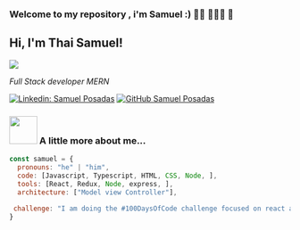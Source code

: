 ### Welcome to my repository , i'm Samuel :) 👦🏽 👨🏽‍💻 👋



<h2> Hi, I'm Thai Samuel!</h2>
<img src="https://elements-cover-images-0.imgix.net/37a16df5-688a-4d87-be17-77674edea0cd?auto=compress%2Cformat&fit=max&w=1170&s=8ba017a48f2d8f3fd32fdceb83430aea">
<p><em>Full Stack developer MERN  
</em></p>

[![Linkedin: Samuel Posadas](https://img.shields.io/badge/-thaianebraga-blue?style=flat-square&logo=Linkedin&logoColor=white&link=https://www.linkedin.com/in/SamuelPosadas/)](https://www.linkedin.com/in/SamuelPosadas/)
[![GitHub Samuel Posadas](https://img.shields.io/github/followers/thaiane?label=follow&style=social)](https://github.com/SamuelPosadas)


### <img src="https://media.giphy.com/media/VgCDAzcKvsR6OM0uWg/giphy.gif" width="50"> A little more about me...  

```javascript
const samuel = {
  pronouns: "he" | "him",
  code: [Javascript, Typescript, HTML, CSS, Node, ],
  tools: [React, Redux, Node, express, ],
  architecture: ["Model view Controller"],
  
 challenge: "I am doing the #100DaysOfCode challenge focused on react and node"
}


